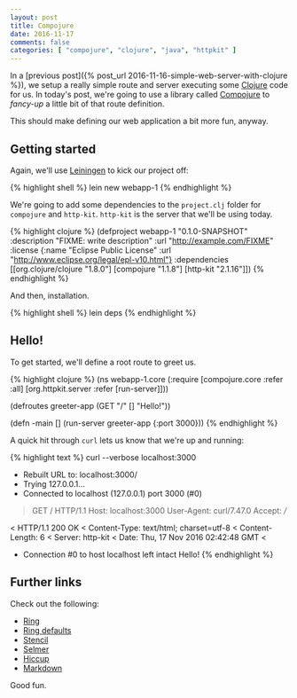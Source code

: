```yaml
---
layout: post
title: Compojure
date: 2016-11-17
comments: false
categories: [ "compojure", "clojure", "java", "httpkit" ]
---
```


In a [previous post]({% post_url 2016-11-16-simple-web-server-with-clojure %}), we setup a really simple route and server executing some [Clojure](http://clojure.org/) code for us. In today's post, we're going to use a library called [Compojure](https://github.com/weavejester/compojure) to *fancy-up* a little bit of that route definition.

This should make defining our web application a bit more fun, anyway.

## Getting started

Again, we'll use [Leiningen](http://leiningen.org/) to kick our project off:

{% highlight shell %}
lein new webapp-1
{% endhighlight %}

We're going to add some dependencies to the `project.clj` folder for `compojure` and `http-kit`. `http-kit` is the server that we'll be using today.

{% highlight clojure %}
(defproject webapp-1 "0.1.0-SNAPSHOT"
  :description "FIXME: write description"
  :url "http://example.com/FIXME"
  :license {:name "Eclipse Public License"
            :url "http://www.eclipse.org/legal/epl-v10.html"}
  :dependencies [[org.clojure/clojure "1.8.0"]
           [compojure "1.1.8"]
           [http-kit "2.1.16"]])
{% endhighlight %}

And then, installation.

{% highlight shell %}
lein deps
{% endhighlight %}

## Hello!

To get started, we'll define a root route to greet us.

{% highlight clojure %}
(ns webapp-1.core
  (:require [compojure.core :refer :all]
        [org.httpkit.server :refer [run-server]]))

(defroutes greeter-app
  (GET "/" [] "Hello!"))

(defn -main []
  (run-server greeter-app {:port 3000}))
{% endhighlight %}

A quick hit through `curl` lets us know that we're up and running:

{% highlight text %}
curl --verbose localhost:3000
* Rebuilt URL to: localhost:3000/
*   Trying 127.0.0.1...
* Connected to localhost (127.0.0.1) port 3000 (#0)
> GET / HTTP/1.1
> Host: localhost:3000
> User-Agent: curl/7.47.0
> Accept: */*
> 
< HTTP/1.1 200 OK
< Content-Type: text/html; charset=utf-8
< Content-Length: 6
< Server: http-kit
< Date: Thu, 17 Nov 2016 02:42:48 GMT
< 
* Connection #0 to host localhost left intact
Hello!
{% endhighlight %}

## Further links

Check out the following:

* [Ring](https://github.com/ring-clojure/ring)
* [Ring defaults](https://github.com/ring-clojure/ring-defaults)
* [Stencil](https://github.com/davidsantiago/stencil)
* [Selmer](https://github.com/yogthos/Selmer)
* [Hiccup](https://github.com/weavejester/hiccup)
* [Markdown](https://github.com/yogthos/markdown-clj)

Good fun.